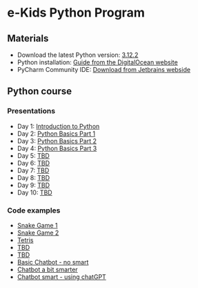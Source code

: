 # e-Kids Python Program

## Materials

- Download the latest Python version: [3.12.2](https://www.python.org/downloads/)
- Python installation: [Guide from the DigitalOcean website](https://www.digitalocean.com/community/tutorials/install-python-windows-10)
- PyCharm Community IDE: [Download from Jetbrains webside](https://www.jetbrains.com/pycharm/download/download-thanks.html?platform=windows&code=PCC)

## Python course

### Presentations
- Day  1: [Introduction to Python](https://sway.cloud.microsoft/PnBTyw8RcTFNYWlq)
- Day  2: [Python Basics Part 1](TBD)
- Day  3: [Python Basics Part 2](TBD)
- Day  4: [Python Basics Part 3](TBD)
- Day  5: [TBD](TBD)
- Day  6: [TBD](TBD)
- Day  7: [TBD](TBD)
- Day  8: [TBD](TBD)
- Day  9: [TBD](TBD)
- Day 10: [TBD](TBD)

### Code examples
- [Snake Game 1](demos/snake_game_from_harsitbaral/main.py)
- [Snake Game 2](demos/snake_game_from_coder_space/main.py)
- [Tetris](TBD)
- [TBD](TBD)
- [TBD](TBD)
- [Basic Chatbot - no smart](TBD) 
- [Chatbot a bit smarter](TBD)
- [Chatbot smart - using chatGPT](TBD)